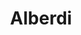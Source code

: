 ---
title: "Alberdi"
url: /ciudad-autonoma-de-buenos-aires/alberdi-avenida-juan-bautista-alberdi-2/
shop: hágalo usted mismo
---